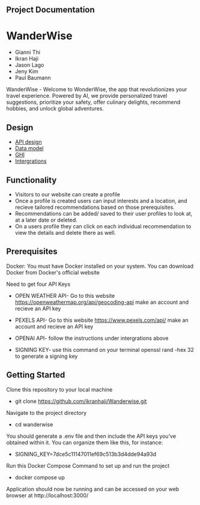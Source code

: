 ## Project Documentation

# WanderWise

- Gianni Thi
- Ikran Haji
- Jason Lago
- Jeny Kim
- Paul Baumann

WanderWise - Welcome to WonderWise, the app that revolutionizes your travel experience. Powered by AI, we provide personalized travel suggestions, prioritize your safety, offer culinary delights, recommend hobbies, and unlock global adventures.

## Design

- [API design](APIdesign.MD)
- [Data model](Datamodel.MD)
- [GHI](GHI.MD)
- [Intergrations](Integrations.MD)

## Functionality

- Visitors to our website can create a profile
- Once a profile is created users can input interests and a location,
  and recieve tailored recommendations based on those prerequisites.
- Recommendations can be added/ saved to their user profiles to look at, at a later date or deleted.
- On a users profile they can click on each individual recommendation to view the
  details and delete there as well.



## Prerequisites
Docker: You must have Docker installed on your system. You can download Docker from Docker's official website

Need to get four API Keys
- OPEN WEATHER API- Go to this website https://openweathermap.org/api/geocoding-api make an account and recieve an API key

- PEXELS API- Go to this website https://www.pexels.com/api/ make an account and recieve an API key

- OPENAI API- follow the instructions under intergrations above

- SIGNING KEY- use this command on your terminal openssl rand -hex 32 to generate a signing key

## Getting Started
Clone this repository to your local machine
- git clone https://github.com/ikranhaji/Wanderwise.git

Navigate to the project directory
- cd wanderwise

You should generate a .env file and then include the API keys you've obtained within it. You can organize them like this, for instance:

- SIGNING_KEY=7dce5c11147011ef69c513b3d4dde94a93d

Run this Docker Compose Command to set up and run the project
- docker compose up

Application should now be running and can be accessed on your web browser at http://localhost:3000/
